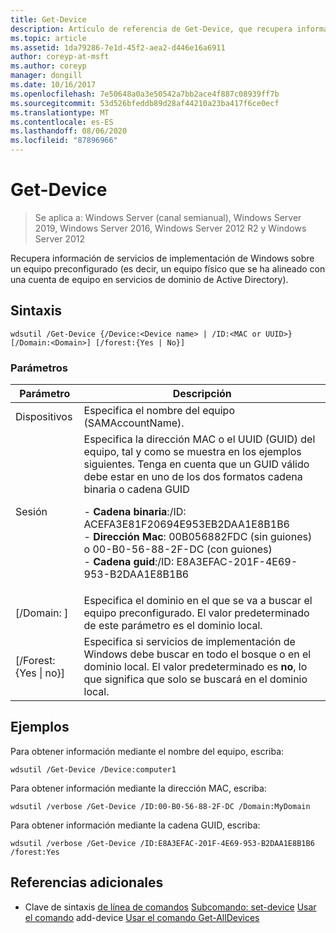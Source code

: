 ```yaml
---
title: Get-Device
description: Artículo de referencia de Get-Device, que recupera información de servicios de implementación de Windows sobre un equipo preconfigurado (es decir, un equipo físico que se ha alineado con una cuenta de equipo en servicios de dominio de Active Directory).
ms.topic: article
ms.assetid: 1da79286-7e1d-45f2-aea2-d446e16a6911
author: coreyp-at-msft
ms.author: coreyp
manager: dongill
ms.date: 10/16/2017
ms.openlocfilehash: 7e50648a0a3e50542a7bb2ace4f887c08939ff7b
ms.sourcegitcommit: 53d526bfeddb89d28af44210a23ba417f6ce0ecf
ms.translationtype: MT
ms.contentlocale: es-ES
ms.lasthandoff: 08/06/2020
ms.locfileid: "87896966"
---
```

# <a name="get-device"></a>Get-Device

> Se aplica a: Windows Server (canal semianual), Windows Server 2019, Windows Server 2016, Windows Server 2012 R2 y Windows Server 2012

Recupera información de servicios de implementación de Windows sobre un equipo preconfigurado (es decir, un equipo físico que se ha alineado con una cuenta de equipo en servicios de dominio de Active Directory).

## <a name="syntax"></a>Sintaxis
```
wdsutil /Get-Device {/Device:<Device name> | /ID:<MAC or UUID>} [/Domain:<Domain>] [/forest:{Yes | No}]
```
### <a name="parameters"></a>Parámetros
|Parámetro|Descripción|
|-------|--------|
|Dispositivos<Device name>|Especifica el nombre del equipo (SAMAccountName).|
|Sesión<MAC or UUID>|Especifica la dirección MAC o el UUID (GUID) del equipo, tal y como se muestra en los ejemplos siguientes. Tenga en cuenta que un GUID válido debe estar en uno de los dos formatos cadena binaria o cadena GUID<p>-   **Cadena binaria**:/ID: ACEFA3E81F20694E953EB2DAA1E8B1B6<br />-   **Dirección Mac**: 00B056882FDC (sin guiones) o 00-B0-56-88-2F-DC (con guiones)<br />-   **Cadena guid**:/ID: E8A3EFAC-201F-4E69-953-B2DAA1E8B1B6|
|[/Domain: <Domain> ]|Especifica el dominio en el que se va a buscar el equipo preconfigurado. El valor predeterminado de este parámetro es el dominio local.|
|[/Forest: {Yes &#124; no}]|Especifica si servicios de implementación de Windows debe buscar en todo el bosque o en el dominio local. El valor predeterminado es **no**, lo que significa que solo se buscará en el dominio local.|
## <a name="examples"></a>Ejemplos
Para obtener información mediante el nombre del equipo, escriba:
```
wdsutil /Get-Device /Device:computer1
```
Para obtener información mediante la dirección MAC, escriba:
```
wdsutil /verbose /Get-Device /ID:00-B0-56-88-2F-DC /Domain:MyDomain
```
Para obtener información mediante la cadena GUID, escriba:
```
wdsutil /verbose /Get-Device /ID:E8A3EFAC-201F-4E69-953-B2DAA1E8B1B6 /forest:Yes
```
## <a name="additional-references"></a>Referencias adicionales
- Clave de sintaxis [de línea de comandos](command-line-syntax-key.md) 
 [Subcomando: set-device](subcommand-set-device.md) 
 [Usar el comando](using-the-add-device-command.md) 
 add-device [Usar el comando Get-AllDevices](using-the-get-alldevices-command.md)

